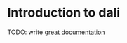 # Introduction to dali

TODO: write [great documentation](http://jacobian.org/writing/great-documentation/what-to-write/)

